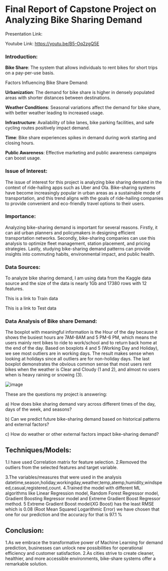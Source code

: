 # Final Report of Capstone Project on Analyzing Bike Sharing Demand

Presentation Link: 

Youtube Link: https://youtu.be/B5-Oq2zgQ5E

### Introduction:

**Bike Share**: The system that allows individuals to rent bikes for short trips on a pay-per-use basis.

Factors Influencing Bike Share Demand:

**Urbanization**: The demand for bike share is higher in densely populated areas with shorter distances between destinations.

**Weather Conditions**: Seasonal variations affect the demand for bike share, with better weather leading to increased usage.

**Infrastructure**: Availability of bike lanes, bike parking facilities, and safe cycling routes positively impact demand.

**Time**: Bike share experiences spikes in demand during work starting and closing hours.

**Public Awareness**: Effective marketing and public awareness campaigns can boost usage.


### Issue of Interest:
The issue of interest for this project is analyzing bike sharing demand in the context of ride-hailing apps such as Uber and Ola. Bike-sharing systems have become increasingly popular in urban areas as a sustainable mode of transportation, and this trend aligns with the goals of ride-hailing companies to provide convenient and eco-friendly travel options to their users.

### Importance:
Analyzing bike-sharing demand is important for several reasons. Firstly, it can aid urban planners and policymakers in designing efficient transportation networks. Secondly, bike-sharing companies can use this analysis to optimize fleet management, station placement, and pricing strategies. Lastly, studying bike-sharing demand patterns can provide insights into commuting habits, environmental impact, and public health.




### Data Sources:
To analyze bike sharing demand, I am using data from the Kaggle data source and the size of the data is nearly 1Gb and 17380 rows with 12 features.

This is a link to Train data

This is a link to Test data

### Data Analysis of Bike share Demand:

The boxplot with meaningful information is the Hour of the day because it shows the busiest hours are 7AM-8AM and 5 PM-6 PM, which means the users mainly rent bikes to ride to work/school and to return back home at the end of the day. Based on boxplots 4 and 5 (Working Day and Holiday), we see most outliers are in working days. The result makes sense when looking at holidays since all outliers are for non-holiday days. The last boxplot demonstrates the obvious common sense that most users rent bikes when the weather is Clear and Cloudy (1 and 2), and almost no users when is heavy raining or snowing (3).



![image](https://github.com/vasavi0417/Veerla_Data606/assets/42056699/de6940d8-bca3-42a4-b9fc-566dc836a2e5)





These are the questions my project is answering:


a) How does bike sharing demand vary across different times of the day, days of the week, and seasons?



b) Can we predict future bike-sharing demand based on historical patterns and external factors? 

c) How do weather or other external factors impact bike-sharing demand?



## Techniques/Models:
1.I have used Correlation matrix for feature selection.
2.Removed the outliers from the selected features and target variable.

3.The variables/measures that were used in the analysis datetime,season,holiday,workingday,weather,temp,atemp,humidity,windspeed,casual,registered,count.
4.Trained the model with different ML algorithms like Linear Regression model, Random Forest Regressor model, Gradient Boosting Regressor model and Extreme Gradient Boost Regressor method.
5 Extreme Gradient Boost model(XG Boost) has the least RMSE which is 0.08 (Root Mean Squared Logarithmic Error) we have chosen that one for our prediction and the accuracy for that is 97.1 %

## Conclusion:
1.As we embrace the transformative power of Machine Learning for demand prediction, businesses can unlock new possibilities for operational efficiency and customer satisfaction.
2.As cities strive to create cleaner, healthier, and more accessible environments, bike-share systems offer a remarkable solution.


